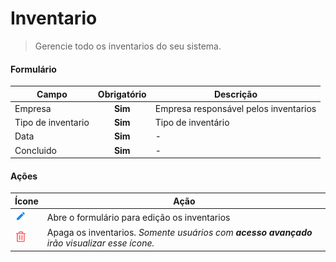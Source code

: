 # Inventario

> Gerencie todo os inventarios do seu sistema.

#### Formulário

| Campo              | Obrigatório | Descrição                             |
| ------------------ | :---------: | ------------------------------------- |
| Empresa            |   **Sim**   | Empresa responsável pelos inventarios |
| Tipo de inventario |   **Sim**   | Tipo de inventário                    |
| Data               |   **Sim**   | -                                     |
| Concluido          |   **Sim**   | -                                     |

#### Ações

| Ícone                                  | Ação                                                                                         |
| -------------------------------------- | -------------------------------------------------------------------------------------------- |
| ![logo](../../assets/icons/Pencil.png) | Abre o formulário para edição os inventarios                                                 |
| ![logo](../../assets/icons/Trash.png)  | Apaga os inventarios. _Somente usuários com **acesso avançado** irão visualizar esse ícone._ |
